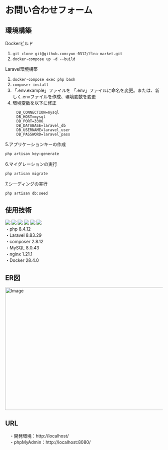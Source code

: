 # お問い合わせフォーム


## 環境構築
Dockerビルド
  1. `git clone git@github.com:yun-0312/flea-market.git`
  2. `docker-compose up -d --build`

Laravel環境構築
  1. `docker-compose exec php bash`
  2. `composer install`
  3. 「.env.example」ファイルを 「.env」ファイルに命名を変更。または、新しく.envファイルを作成、環境変数を変更
  4. 環境変数を以下に修正
``` text
     DB_CONNECTION=mysql
     DB_HOST=mysql
     DB_PORT=3306
     DB_DATABASE=laravel_db
     DB_USERNAME=laravel_user
     DB_PASSWORD=laravel_pass
```
  5.アプリケーションキーの作成
``` bash
php artisan key:generate
```
  6.マイグレーションの実行
``` bash
php artisan migrate
```
  7.シーディングの実行
``` bash
php artisan db:seed
```

## 使用技術
  <img src="https://img.shields.io/badge/-PHP-777BB4.svg?logo=php&style=plastic"> <img src="https://img.shields.io/badge/-Laravel-E74430.svg?logo=laravel&style=plastic"> <img src="https://img.shields.io/badge/-Composer-885630.svg?logo=composer&style=plastic"> <img src="https://img.shields.io/badge/-Mysql-4479A1.svg?logo=mysql&style=plastic"> <img src="https://img.shields.io/badge/-Nginx-269539.svg?logo=nginx&style=plastic"> <img src="https://img.shields.io/badge/-Docker-1488C6.svg?logo=docker&style=plastic"><br />
  ・php 8.4.12<br />
  ・Laravel 8.83.29<br />
  ・composer 2.8.12<br />
  ・MySQL 8.0.43<br />
  ・nginx 1.21.1<br />
  ・Docker 28.4.0<br />

## ER図
<img width="711" height="391" alt="Image" src="https://github.com/user-attachments/assets/9ce38803-408d-45fb-a29e-8b4e4211a3dd" />

## URL
　・開発環境：http://localhost/<br />
  　・phpMyAdmin：http://localhost:8080/
